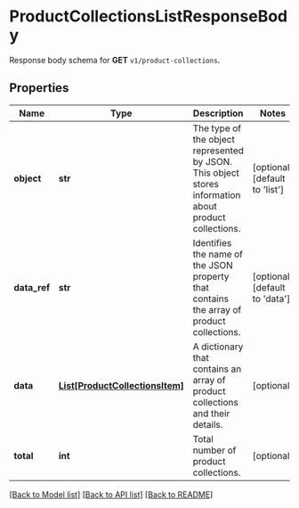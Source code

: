 # ProductCollectionsListResponseBody

Response body schema for **GET** `v1/product-collections`.

## Properties
Name | Type | Description | Notes
------------ | ------------- | ------------- | -------------
**object** | **str** | The type of the object represented by JSON. This object stores information about product collections. | [optional] [default to 'list']
**data_ref** | **str** | Identifies the name of the JSON property that contains the array of product collections. | [optional] [default to 'data']
**data** | [**List[ProductCollectionsItem]**](ProductCollectionsItem.md) | A dictionary that contains an array of product collections and their details. | [optional] 
**total** | **int** | Total number of product collections. | [optional] 

[[Back to Model list]](../README.md#documentation-for-models) [[Back to API list]](../README.md#documentation-for-api-endpoints) [[Back to README]](../README.md)



